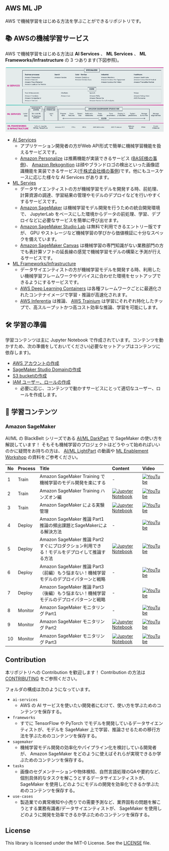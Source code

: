 ## AWS ML JP

AWS で機械学習をはじめる方法を学ぶことができるリポジトリです。

## :books: AWSの機械学習サービス

AWS で機械学習をはじめる方法は **AI Services** 、 **ML Services** 、 **ML Frameworks/Infrastructure** の 3 つあります(下図参照)。

![AWS ML Service Overview](./_static/aws_ml_service_overview.png)


* [AI Services](https://aws.amazon.com/jp/machine-learning/ai-services/)
   * アプリケーション開発者の方がWeb API形式で簡単に機械学習機能を扱えるサービスです。
   * [Amazon Personalize](https://aws.amazon.com/jp/personalize/) は推薦機能が実装できるサービス ([BASE様の事例](https://devblog.thebase.in/entry/2021/12/17/110000))、 [Amazon Rekognition](https://aws.amazon.com/jp/rekognition/) は顔やブランドロゴの検出といった画像認識機能を実装できるサービス([千株式会社様の事例](https://sencorp.co.jp/4713/))です。他にもユースケースに応じた様々な AI Services があります。
* [ML Servies](https://aws.amazon.com/jp/machine-learning/)
   * データサイエンティストの方が機械学習モデルを開発する時、前処理、計算資源の調達、学習結果の管理やモデルのデプロイなどを行いやすくするサービスです。
   * [Amazon SageMaker](https://aws.amazon.com/jp/sagemaker/) は機械学習モデル開発を行うための統合開発環境で、 JupyterLab をベースにした環境からデータの前処理、学習、デプロイなどに必要なサービスを簡単に呼び出せます。
   * [Amazon SageMaker Studio Lab](https://studiolab.sagemaker.aws/) は無料で利用できるエントリー版ですが、 GPU やストレージなど機械学習の学びから価値検証に十分なスペックを備えています。
   * [Amazon SageMaker Canvas](https://aws.amazon.com/jp/sagemaker/canvas/) は機械学習の専門知識がない業務部門の方でも表計算ソフトの延長線の感覚で機械学習モデルの構築と予測が行えるサービスです。
* [ML Frameworks/Infrastructure](https://aws.amazon.com/jp/machine-learning/infrastructure/?nc1=h_ls)
   * データサイエンティストの方が機械学習モデルを開発する時、利用したい機械学習フレームワークやデバイスに合わせた環境をセットアップできるようにするサービスです。
   * [AWS Deep Learning Containers](https://aws.amazon.com/jp/machine-learning/containers/) は各種フレームワークごとに最適化されたコンテナイメージで学習・推論が高速化されます。
   * [AWS Inferentia](https://aws.amazon.com/jp/machine-learning/inferentia/) は推論、 [AWS Trainium](https://aws.amazon.com/jp/machine-learning/trainium/) は学習にそれぞれ特化したチップで、高スループットかつ高コスト効率な推論、学習を可能にします。

## :hammer_and_wrench: 学習の準備

学習コンテンツは主に Jupyter Notebook で作成されています。コンテンツを動かすため、次の準備をしておいてください(必要なセットアップはコンテンツに依存します)。

* [AWS アカウントの作成](https://aws.amazon.com/jp/register-flow/)
* [SageMaker Studio Domainの作成](https://docs.aws.amazon.com/ja_jp/sagemaker/latest/dg/onboard-quick-start.html)
* [S3 bucketの作成](https://docs.aws.amazon.com/ja_jp/AmazonS3/latest/userguide/create-bucket-overview.html)
* [IAM ユーザー、ロールの作成](https://docs.aws.amazon.com/ja_jp/IAM/latest/UserGuide/introduction.html)
  * 必要に応じ、コンテンツで動かすサービスにとって適切なユーザー、ロールを作成します。

## 📓 学習コンテンツ

### Amazon SageMaker

AI/ML の BlackBelt シリーズである [AI/ML DarkPart](https://www.youtube.com/playlist?list=PLAOq15s3RbuL32mYUphPDoeWKUiEUhcug) で SageMaker の使い方を解説しています！ そもそも機械学習のプロジェクトはどうやって始めればいいのかに疑問をお持ちの方は、 [AI/ML LightPart](https://www.youtube.com/playlist?list=PLAOq15s3RbuJ81DBtH66tQL2_9H519ODQ) の動画や [ML Enablement Workshop](https://github.com/aws-samples/aws-ml-enablement-workshop) の資料をご参考ください。

|No   |Process|Title|Content|Video|
|:----|:------|:----|:----|:----|
|1    |Train|Amazon SageMaker Training で機械学習のモデル開発を楽にする| - |[![YouTube](https://img.shields.io/badge/YouTube-%23FF0000.svg?style=for-the-badge&logo=YouTube&logoColor=white)](https://youtu.be/byEawTm4O4E)|
|2    |Train|Amazon SageMaker Training ハンズオン編|[![Jupyter Notebook](https://img.shields.io/badge/jupyter-%23FA0F00.svg?style=for-the-badge&logo=jupyter&logoColor=white)](./sagemaker/sagemaker-training/tutorial)|[![YouTube](https://img.shields.io/badge/YouTube-%23FF0000.svg?style=for-the-badge&logo=YouTube&logoColor=white)](https://youtu.be/tgo2F2OY5bU)|
|3    |Train|Amazon SageMaker による実験管理|[![Jupyter Notebook](https://img.shields.io/badge/jupyter-%23FA0F00.svg?style=for-the-badge&logo=jupyter&logoColor=white)](./sagemaker/sagemaker-experiments/pytorch_mnist/pytorch_mnist.ipynb)|[![YouTube](https://img.shields.io/badge/YouTube-%23FF0000.svg?style=for-the-badge&logo=YouTube&logoColor=white)](https://youtu.be/VK9UJ8haRF0)|
|4    |Deploy|Amazon SageMaker 推論 Part1 推論の頻出課題とSageMakerによる解決方法| - |[![YouTube](https://img.shields.io/badge/YouTube-%23FF0000.svg?style=for-the-badge&logo=YouTube&logoColor=white)](https://youtu.be/Ea2c4wG0-EI)|
|5    |Deploy|Amazon SageMaker 推論 Part2すぐにプロダクション利用できる！モデルをデプロイして推論する方法 |[![Jupyter Notebook](https://img.shields.io/badge/jupyter-%23FA0F00.svg?style=for-the-badge&logo=jupyter&logoColor=white)](./sagemaker/sagemaker-inference/inference-tutorial)|[![YouTube](https://img.shields.io/badge/YouTube-%23FF0000.svg?style=for-the-badge&logo=YouTube&logoColor=white)](https://youtu.be/sngNd79GpmE)|
|6    |Deploy|Amazon SageMaker 推論 Part3（前編）もう悩まない！機械学習モデルのデプロイパターンと戦略 | - |[![YouTube](https://img.shields.io/badge/YouTube-%23FF0000.svg?style=for-the-badge&logo=YouTube&logoColor=white)](https://youtu.be/eapwYF7ARBk)|
|7    |Deploy|Amazon SageMaker 推論 Part3（後編）もう悩まない！機械学習モデルのデプロイパターンと戦略 | - |[![YouTube](https://img.shields.io/badge/YouTube-%23FF0000.svg?style=for-the-badge&logo=YouTube&logoColor=white)](https://youtu.be/7pScGkPped8)|
|8   |Monitor|Amazon SageMaker モニタリング Part1 | - |[![YouTube](https://img.shields.io/badge/YouTube-%23FF0000.svg?style=for-the-badge&logo=YouTube&logoColor=white)](https://youtu.be/Q-vTO1_QjMs)|
|9    |Monitor|Amazon SageMaker モニタリング Part2 |[![Jupyter Notebook](https://img.shields.io/badge/jupyter-%23FA0F00.svg?style=for-the-badge&logo=jupyter&logoColor=white)](./sagemaker/sagemaker-model-monitor/black-belt-part2)|[![YouTube](https://img.shields.io/badge/YouTube-%23FF0000.svg?style=for-the-badge&logo=YouTube&logoColor=white)](https://youtu.be/_pIU4F9VH-Q)|
|10    |Monitor|Amazon SageMaker モニタリング Part3 |[![Jupyter Notebook](https://img.shields.io/badge/jupyter-%23FA0F00.svg?style=for-the-badge&logo=jupyter&logoColor=white)](./sagemaker/sagemaker-model-monitor/black-belt-part3)|[![YouTube](https://img.shields.io/badge/YouTube-%23FF0000.svg?style=for-the-badge&logo=YouTube&logoColor=white)](https://youtu.be/phRStwVufQc)|



## Contribution

本リポジトリへの Contribution を歓迎します！ Contribution の方法は [CONTRIBUTING](CONTRIBUTING.md#security-issue-notifications) をご参照ください。

フォルダの構成は次のようになっています。

* `ai-services`
  * AWS の AI サービスを使いたい開発者にむけて、使い方を学ぶためのコンテンツを保存する。
* `frameworks`
  * すでに TensorFlow や PyTorch でモデルを開発しているデータサイエンティストが、モデルを SageMaker 上で学習、推論させるための移行方法を学ぶためのコンテンツを保存する。
* `sagemaker`
  * 機械学習モデル開発の効率化やパイプライン化を検討している開発者が、 Amazon SageMaker をどのように使えばそれらが実現できるか学ぶためのコンテンツを保存する。
* `tasks`
  * 画像のセグメンテーションや物体検知、自然言語処理のQAや要約など、個別具体的なタスクを解こうとするデータサイエンティストが、 SageMaker を使用しどのようにモデルの開発を効率化できるか学ぶためのコンテンツを保存する。
* `use-cases`
  * 製造業での異常検知や小売りでの需要予測など、業界固有の問題を解こうとする業務有識者/データサイエンティストが、 SageMaker を使用しどのように開発を効率できるか学ぶためのコンテンツを保存する。

## License

This library is licensed under the MIT-0 License. See the [LICENSE](LICENSE) file.
